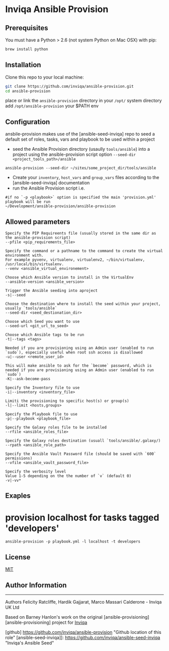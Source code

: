 # Inviqa Ansible Provision

## Prerequisites

You must have a Python > 2.6 (not system Python on Mac OSX) with pip:

```bash
brew install python
```
## Installation
Clone this repo to your local machine:

```bash
git clone https://github.com/inviqa/ansible-provision.git
cd ansible-provision
```
place or link the `ansible-provision` directory in your `/opt/` system directory
add `/opt/ansible-provision` your $PATH env

## Configuration
ansbile-provision makes use of the [ansible-seed-inviqa] repo to seed a default set of roles, tasks, vars and playbook to be used within a project

- seed the Ansible Provision directory (usaully `tools/ansible`) into a project using the ansible-provision script option  `--seed-dir <project_tools_path>/ansible`
```
ansible-provision --seed-dir ~/sites/some_project_dir/tools/ansible
```
- Create your `inventory`, `host_vars` and `group_vars` files according to the [ansible-seed-inviqa] documentation
- run the Ansible Provision script
i.e.
```
#if no `-p <playbook>` option is specified the main 'provision.yml' playbook will be run
~/Development/ansible-provision/ansible-provision
```
## Allowed parameters
```
Specify the PIP Requireents file (usually stored in the same dir as the ansible-provision script)
--pfile <pip_requirements_file>

Specify the command or a pathname to the command to create the virtual environment with.
For example pyvenv, virtualenv, virtualenv2, ~/bin/virtualenv, /usr/local/bin/virtualenv.
--venv <ansible_virtual_environement>

Choose which Ansible version to install in the VirtualEnv
--ansible-version <ansible_version>

Trigger the Ansible seeding into aproject
-s|--seed

Choose the destination where to install the seed within your project, usually `tools/ansible`
--seed-dir <seed_destionation_dir>

Choose which Seed you want to use
--seed-url <git_url_to_seed>

Choose which Ansible tags to be run
-t|--tags <tags>

Needed if you are provisioning using an Admin user (enabled to run `sudo`), especially useful when root ssh access is disallowed
-u|--user <remote_user_id>

This will make ansible to ask for the `become` password, which is needed if you are provisioning using an Admin user (enabled to run `sudo`)
-K|--ask-become-pass

Specify the Inventory file to use
-i|--inventory <inventory_file>

Limiti the provisioning to specific host(s) or group(s)
-l|--limit <hosts,groups>

Specify the Playbook file to use
-p|--playbook <playbook_file>

Specify the Galaxy roles file to be installed
--rfile <ansible_roles_file>

Specify the Galaxy roles destination (usuall `tools/ansible/.galaxy/)
--rpath <ansible_role_path>

Specify the Ansible Vault Password file (should be saved with `600` permissions)
--vfile <ansible_vault_password_file>

Specify the verbosity level
Value 1-5 depending on the the number of `v` (default 0)
-v|-vv*
```
## Exaples
# provision localhost for tasks tagged 'developers'
```
ansible-provision -p playbook.yml -l localhost -t developers
```

## License
[MIT][license]

## Author Information
------------------
Authors Felicity Ratcliffe, Hardik Gajjarat, Marco Massari Calderone - Inviqa UK Ltd

Based on Barney Hanlon's work on the original [ansible-provisioning][ansible-provisioning] project for [Inviqa][inviqa]

[github] https://github.com/inviqa/ansible-provision "Github location of this role"
[ansible-seed-inviqa]]: https://github.com/inviqa/ansible-seed-inviqa "Inviqa's Ansible Seed"

[inviqa]: https://www.inviqa.com "Inviqa UK Ltd"

[license]: https://raw.githubusercontent.com/inviqa/ansible-jumpcloud/master/LICENSE
